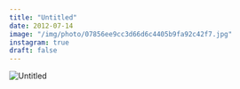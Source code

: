 ```yaml
---
title: "Untitled"
date: 2012-07-14
image: "/img/photo/07856ee9cc3d66d6c4405b9fa92c42f7.jpg"
instagram: true
draft: false
---
```


![Untitled](/img/photo/07856ee9cc3d66d6c4405b9fa92c42f7.jpg)
